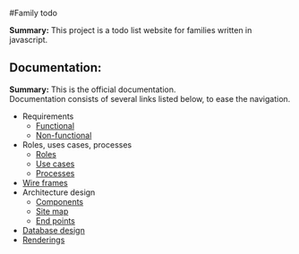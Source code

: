 #Family todo

**Summary:** This project is a todo list website for families written in javascript.  

## Documentation:  
  **Summary:** This is the official documentation.   
   Documentation consists of several links listed below, to ease the navigation.
  * Requirements
    * [Functional](doc/functional_requirements.md)
    * [Non-functional](doc/non_functional_requirements.md)
  * Roles, uses cases, processes
    * [Roles](blank)
    * [Use cases](blank)
    * [Processes](blank)
  * [Wire frames](blank)
  * Architecture design
    * [Components](blank)
    * [Site map](doc/sitemap.md)
    * [End points](http://people.inf.elte.hu/szguaai/alkfejl/familyTodo.html)
  * [Database design](doc/database_design.md)
  * [Renderings](blank)
